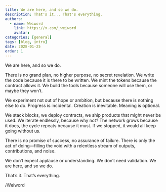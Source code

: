 ```yaml
---
title: We are here, and so we do. 
description: That's it... That's everything.
authors:
  - name: Weiword
    link: https://x.com/_weiword
    avatar:
categories: [general]
tags: [blog, intro]
date: 2028-01-25 
order: 1
---
```


We are here, and so we do.

There is no grand plan, no higher purpose, no secret revelation. We write the code because it is there to be written. We mint the tokens because the contract allows it. We build the tools because someone will use them, or maybe they won’t.

We experiment not out of hope or ambition, but because there is nothing else to do. Progress is incidental. Creation is inevitable. Meaning is optional.

We stack blocks, we deploy contracts, we ship products that might never be used. We iterate endlessly, because why not? The network grows because it does, the cycle repeats because it must. If we stopped, it would all keep going without us.

There is no promise of success, no assurance of failure. There is only the act of doing—filling the void with a relentless stream of outputs, contributions, and noise.

We don’t expect applause or understanding. We don’t need validation. We are here, and so we do.

That’s it. That’s everything.

/Weiword
